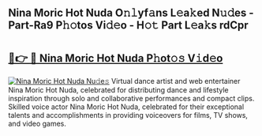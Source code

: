 ## Nina Moric Hot Nuda O𝚗𝚕yf𝚊ns L𝚎a𝚔ed N𝚞𝚍es - Part-Ra9 P𝚑𝚘tos Vi𝚍𝚎o - H𝚘𝚝 Part L𝚎a𝚔s rdCpr

# <h2><a href="http://kfeem1.oniu.top/?m=Nina+Moric+Hot+Nuda">🔗👉 🔴 Nina Moric Hot Nuda P𝚑ot𝚘𝚜 V𝚒d𝚎o</a></h2>

[![Nina Moric Hot Nuda Nu𝚍e𝚜](https://i.imgur.com/0qMVB7G.gif)](http://kfeem1.oniu.top/?m=Nina+Moric+Hot+Nuda)
Virtual dance artist and web entertainer Nina Moric Hot Nuda, celebrated for distributing dance and lifestyle inspiration through solo and collaborative performances and compact clips. Skilled voice actor Nina Moric Hot Nuda, celebrated for their exceptional talents and accomplishments in providing voiceovers for films, TV shows, and video games.  
